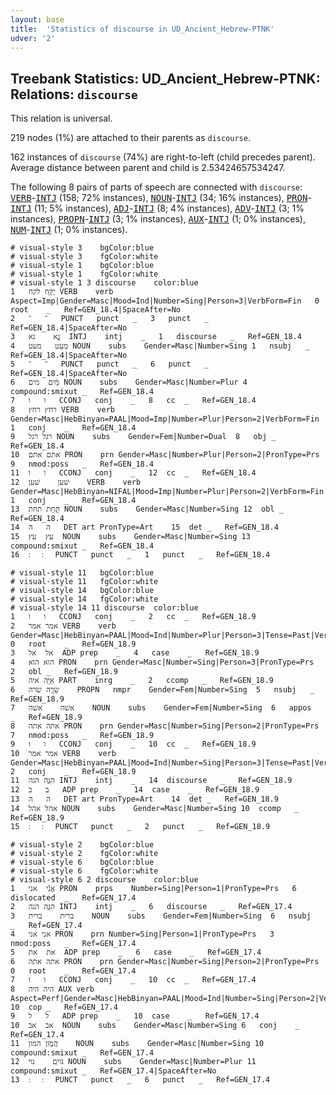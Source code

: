 ```yaml
---
layout: base
title:  'Statistics of discourse in UD_Ancient_Hebrew-PTNK'
udver: '2'
---
```


## Treebank Statistics: UD_Ancient_Hebrew-PTNK: Relations: `discourse`

This relation is universal.

219 nodes (1%) are attached to their parents as `discourse`.

162 instances of `discourse` (74%) are right-to-left (child precedes parent).
Average distance between parent and child is 2.53424657534247.

The following 8 pairs of parts of speech are connected with `discourse`: <tt><a href="hbo_ptnk-pos-VERB.html">VERB</a></tt>-<tt><a href="hbo_ptnk-pos-INTJ.html">INTJ</a></tt> (158; 72% instances), <tt><a href="hbo_ptnk-pos-NOUN.html">NOUN</a></tt>-<tt><a href="hbo_ptnk-pos-INTJ.html">INTJ</a></tt> (34; 16% instances), <tt><a href="hbo_ptnk-pos-PRON.html">PRON</a></tt>-<tt><a href="hbo_ptnk-pos-INTJ.html">INTJ</a></tt> (11; 5% instances), <tt><a href="hbo_ptnk-pos-ADJ.html">ADJ</a></tt>-<tt><a href="hbo_ptnk-pos-INTJ.html">INTJ</a></tt> (8; 4% instances), <tt><a href="hbo_ptnk-pos-ADV.html">ADV</a></tt>-<tt><a href="hbo_ptnk-pos-INTJ.html">INTJ</a></tt> (3; 1% instances), <tt><a href="hbo_ptnk-pos-PROPN.html">PROPN</a></tt>-<tt><a href="hbo_ptnk-pos-INTJ.html">INTJ</a></tt> (3; 1% instances), <tt><a href="hbo_ptnk-pos-AUX.html">AUX</a></tt>-<tt><a href="hbo_ptnk-pos-INTJ.html">INTJ</a></tt> (1; 0% instances), <tt><a href="hbo_ptnk-pos-NUM.html">NUM</a></tt>-<tt><a href="hbo_ptnk-pos-INTJ.html">INTJ</a></tt> (1; 0% instances).


~~~ conllu
# visual-style 3	bgColor:blue
# visual-style 3	fgColor:white
# visual-style 1	bgColor:blue
# visual-style 1	fgColor:white
# visual-style 1 3 discourse	color:blue
1	יֻקַּֽח	לקח	VERB	verb	Aspect=Imp|Gender=Masc|Mood=Ind|Number=Sing|Person=3|VerbForm=Fin	0	root	_	Ref=GEN_18.4|SpaceAfter=No
2	־	־	PUNCT	punct	_	3	punct	_	Ref=GEN_18.4|SpaceAfter=No
3	נָ֣א	נא	INTJ	intj	_	1	discourse	_	Ref=GEN_18.4
4	מְעַט	מעט	NOUN	subs	Gender=Masc|Number=Sing	1	nsubj	_	Ref=GEN_18.4|SpaceAfter=No
5	־	־	PUNCT	punct	_	6	punct	_	Ref=GEN_18.4|SpaceAfter=No
6	מַ֔יִם	מים	NOUN	subs	Gender=Masc|Number=Plur	4	compound:smixut	_	Ref=GEN_18.4
7	ו	ו	CCONJ	conj	_	8	cc	_	Ref=GEN_18.4
8	רחץ	רחץ	VERB	verb	Gender=Masc|HebBinyan=PAAL|Mood=Imp|Number=Plur|Person=2|VerbForm=Fin	1	conj	_	Ref=GEN_18.4
9	רגל	רגל	NOUN	subs	Gender=Fem|Number=Dual	8	obj	_	Ref=GEN_18.4
10	אתם	אתם	PRON	prn	Gender=Masc|Number=Plur|Person=2|PronType=Prs	9	nmod:poss	_	Ref=GEN_18.4
11	ו	ו	CCONJ	conj	_	12	cc	_	Ref=GEN_18.4
12	שׁען	שׁען	VERB	verb	Gender=Masc|HebBinyan=NIFAL|Mood=Imp|Number=Plur|Person=2|VerbForm=Fin	1	conj	_	Ref=GEN_18.4
13	תַּ֥חַת	תחת	NOUN	subs	Gender=Masc|Number=Sing	12	obl	_	Ref=GEN_18.4
14	ה	ה	DET	art	PronType=Art	15	det	_	Ref=GEN_18.4
15	עץ	עץ	NOUN	subs	Gender=Masc|Number=Sing	13	compound:smixut	_	Ref=GEN_18.4
16	׃	׃	PUNCT	punct	_	1	punct	_	Ref=GEN_18.4

~~~


~~~ conllu
# visual-style 11	bgColor:blue
# visual-style 11	fgColor:white
# visual-style 14	bgColor:blue
# visual-style 14	fgColor:white
# visual-style 14 11 discourse	color:blue
1	ו	ו	CCONJ	conj	_	2	cc	_	Ref=GEN_18.9
2	אמר	אמר	VERB	verb	Gender=Masc|HebBinyan=PAAL|Mood=Ind|Number=Plur|Person=3|Tense=Past|VerbForm=Fin	0	root	_	Ref=GEN_18.9
3	אל	אל	ADP	prep	_	4	case	_	Ref=GEN_18.9
4	הוא	הוא	PRON	prn	Gender=Masc|Number=Sing|Person=3|PronType=Prs	2	obl	_	Ref=GEN_18.9
5	אַיֵּ֖ה	איה	PART	inrg	_	2	ccomp	_	Ref=GEN_18.9
6	שָׂרָ֣ה	שׂרה	PROPN	nmpr	Gender=Fem|Number=Sing	5	nsubj	_	Ref=GEN_18.9
7	אשׁה	אשׁה	NOUN	subs	Gender=Fem|Number=Sing	6	appos	_	Ref=GEN_18.9
8	אתה	אתה	PRON	prn	Gender=Masc|Number=Sing|Person=2|PronType=Prs	7	nmod:poss	_	Ref=GEN_18.9
9	ו	ו	CCONJ	conj	_	10	cc	_	Ref=GEN_18.9
10	אמר	אמר	VERB	verb	Gender=Masc|HebBinyan=PAAL|Mood=Ind|Number=Sing|Person=3|Tense=Past|VerbForm=Fin	2	conj	_	Ref=GEN_18.9
11	הִנֵּ֥ה	הנה	INTJ	intj	_	14	discourse	_	Ref=GEN_18.9
12	ב	ב	ADP	prep	_	14	case	_	Ref=GEN_18.9
13	ה	ה	DET	art	PronType=Art	14	det	_	Ref=GEN_18.9
14	אהל	אהל	NOUN	subs	Gender=Masc|Number=Sing	10	ccomp	_	Ref=GEN_18.9
15	׃	׃	PUNCT	punct	_	2	punct	_	Ref=GEN_18.9

~~~


~~~ conllu
# visual-style 2	bgColor:blue
# visual-style 2	fgColor:white
# visual-style 6	bgColor:blue
# visual-style 6	fgColor:white
# visual-style 6 2 discourse	color:blue
1	אֲנִ֕י	אני	PRON	prps	Number=Sing|Person=1|PronType=Prs	6	dislocated	_	Ref=GEN_17.4
2	הִנֵּ֥ה	הנה	INTJ	intj	_	6	discourse	_	Ref=GEN_17.4
3	ברית	ברית	NOUN	subs	Gender=Fem|Number=Sing	6	nsubj	_	Ref=GEN_17.4
4	אני	אני	PRON	prn	Number=Sing|Person=1|PronType=Prs	3	nmod:poss	_	Ref=GEN_17.4
5	את	את	ADP	prep	_	6	case	_	Ref=GEN_17.4
6	אתה	אתה	PRON	prn	Gender=Masc|Number=Sing|Person=2|PronType=Prs	0	root	_	Ref=GEN_17.4
7	ו	ו	CCONJ	conj	_	10	cc	_	Ref=GEN_17.4
8	היה	היה	AUX	verb	Aspect=Perf|Gender=Masc|HebBinyan=PAAL|Mood=Ind|Number=Sing|Person=2|VerbForm=Fin	10	cop	_	Ref=GEN_17.4
9	ל	ל	ADP	prep	_	10	case	_	Ref=GEN_17.4
10	אב	אב	NOUN	subs	Gender=Masc|Number=Sing	6	conj	_	Ref=GEN_17.4
11	הֲמֹ֥ון	המון	NOUN	subs	Gender=Masc|Number=Sing	10	compound:smixut	_	Ref=GEN_17.4
12	גֹּויִֽם	גוי	NOUN	subs	Gender=Masc|Number=Plur	11	compound:smixut	_	Ref=GEN_17.4|SpaceAfter=No
13	׃	׃	PUNCT	punct	_	6	punct	_	Ref=GEN_17.4

~~~


